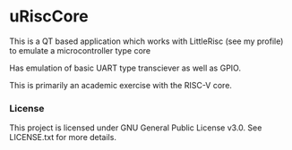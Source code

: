 # uRiscCore #

This is a QT based application which works with LittleRisc (see my profile) to emulate a microcontroller type core

Has emulation of basic UART type transciever as well as GPIO.

This is primarily an academic exercise with the RISC-V core.

### License ###

This project is licensed under GNU General Public License v3.0. See LICENSE.txt for more details.
